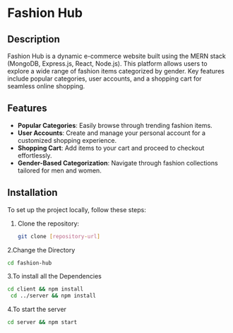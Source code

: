 # Fashion Hub

## Description
Fashion Hub is a dynamic e-commerce website built using the MERN stack (MongoDB, Express.js, React, Node.js). This platform allows users to explore a wide range of fashion items categorized by gender. Key features include popular categories, user accounts, and a shopping cart for seamless online shopping.

## Features
- **Popular Categories**: Easily browse through trending fashion items.
- **User Accounts**: Create and manage your personal account for a customized shopping experience.
- **Shopping Cart**: Add items to your cart and proceed to checkout effortlessly.
- **Gender-Based Categorization**: Navigate through fashion collections tailored for men and women.

## Installation
To set up the project locally, follow these steps:

1. Clone the repository:
   ```bash
   git clone [repository-url]
2.Change the Directory
   ```bash
   cd fashion-hub
```
3.To install all the Dependencies
   ```bash
   cd client && npm install
    cd ../server && npm install
```
4.To start the server
   ```bash
   cd server && npm start
   ```


